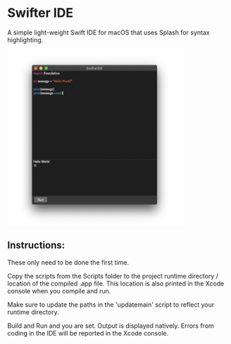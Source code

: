 # Swifter IDE

A simple light-weight Swift IDE for macOS that uses Splash for syntax highlighting.

<img src="/ScreenShot/ScreenShot.png" alt="drawing" width="400" height="400"/>

## Instructions:
These only need to be done the first time.

Copy the scripts from the Scripts folder to the project runtime directory / location of the compiled .app file. This location is also printed in the Xcode console when you compile and run.

Make sure to update the paths in the 'updatemain' script to reflect your runtime directory.

Build and Run and you are set. Output is displayed natively. Errors from coding in the IDE will be reported in the Xcode console.

